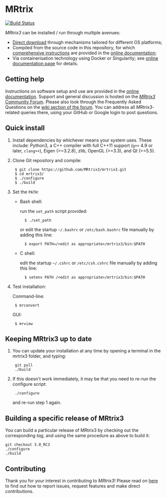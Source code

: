 # MRtrix

[![Build Status](https://github.com/MRtrix3/mrtrix3/workflows/checks/badge.svg)](https://github.com/MRtrix3/mrtrix3/actions)

*MRtrix3* can be installed / run through multiple avenues:
- [Direct download](https://www.mrtrix.org/download/) through mechanisms tailored for different OS platforms;
- Compiled from the source code in this repository, for which [comprehensive instructions](https://mrtrix.readthedocs.io/en/latest/installation/build_from_source.html) are provided in the [online documentation](https://mrtrix.readthedocs.io/en/);
- Via containerisation technology using Docker or Singularity; see [online documentation page](https://mrtrix.readthedocs.org/en/latest/installation/using_containers.html) for details.

## Getting help

Instructions on software setup and use are provided in the [online documentation](https://mrtrix.readthedocs.org).
Support and general discussion is hosted on the [*MRtrix3* Community Forum](http://community.mrtrix.org/).
Please also look through the Frequently Asked Questions on the [wiki section of the forum](http://community.mrtrix.org/c/wiki).
You can address all *MRtrix3*-related queries there, using your GitHub or Google login to post questions.

## Quick install

1. Install dependencies by whichever means your system uses. 
   These include: Python3, a C++ compiler with full C++11 support (`g++` 4.9 or later, `clang++`), 
   Eigen (>=3.2.8), zlib, OpenGL (>=3.3), and Qt (>=5.5).

2. Clone Git repository and compile:

        $ git clone https://github.com/MRtrix3/mrtrix3.git
        $ cd mrtrix3/
        $ ./configure
        $ ./build

3. Set the `PATH`:

    * Bash shell:

      run the `set_path` script provided:

            $ ./set_path

      or edit the startup `~/.bashrc` or `/etc/bash.bashrc` file manually by adding this line:

            $ export PATH=/<edit as appropriate>/mrtrix3/bin:$PATH

    * C shell:

      edit the startup `~/.cshrc` or `/etc/csh.cshrc` file manually by adding this line:

            $ setenv PATH /<edit as appropriate>/mrtrix3/bin:$PATH

4. Test installation:

    Command-line:

        $ mrconvert

    GUI:

        $ mrview

## Keeping MRtrix3 up to date

1. You can update your installation at any time by opening a terminal in the mrtrix3 folder, and typing:

        git pull
        ./build

2. If this doesn't work immediately, it may be that you need to re-run the configure script:

        ./configure

    and re-run step 1 again.

## Building a specific release of MRtrix3

You can build a particular release of MRtrix3 by checking out the corresponding _tag_, and using the same procedure as above to build it:

    git checkout 3.0_RC3
    ./configure
    ./build
    
## Contributing

Thank you for your interest in contributing to *MRtrix3*! Please read on [here](CONTRIBUTING.md) to find out how to report issues, request features and make direct contributions. 
